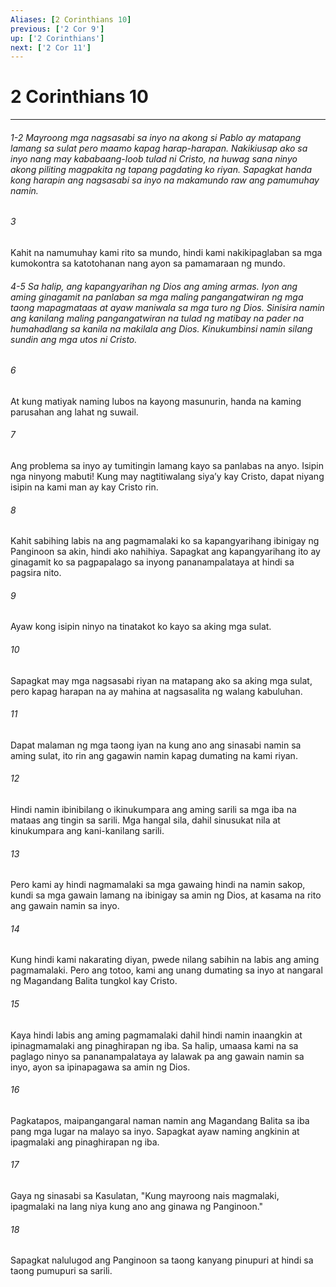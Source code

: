 ```yaml
---
Aliases: [2 Corinthians 10]
previous: ['2 Cor 9']
up: ['2 Corinthians']
next: ['2 Cor 11']
---
```

# 2 Corinthians 10

***
###### 1-2 Mayroong mga nagsasabi sa inyo na akong si Pablo ay matapang lamang sa sulat pero maamo kapag harap-harapan. Nakikiusap ako sa inyo nang may kababaang-loob tulad ni Cristo, na huwag sana ninyo akong piliting magpakita ng tapang pagdating ko riyan. Sapagkat handa kong harapin ang nagsasabi sa inyo na makamundo raw ang pamumuhay namin. 


###### 3 


Kahit na namumuhay kami rito sa mundo, hindi kami nakikipaglaban sa mga kumokontra sa katotohanan nang ayon sa pamamaraan ng mundo.

###### 4-5 Sa halip, ang kapangyarihan ng Dios ang aming armas. Iyon ang aming ginagamit na panlaban sa mga maling pangangatwiran ng mga taong mapagmataas at ayaw maniwala sa mga turo ng Dios. Sinisira namin ang kanilang maling pangangatwiran na tulad ng matibay na pader na humahadlang sa kanila na makilala ang Dios. Kinukumbinsi namin silang sundin ang mga utos ni Cristo. 


###### 6 


At kung matiyak naming lubos na kayong masunurin, handa na kaming parusahan ang lahat ng suwail. 


###### 7 


Ang problema sa inyo ay tumitingin lamang kayo sa panlabas na anyo. Isipin nga ninyong mabuti! Kung may nagtitiwalang siyaʼy kay Cristo, dapat niyang isipin na kami man ay kay Cristo rin. 


###### 8 


Kahit sabihing labis na ang pagmamalaki ko sa kapangyarihang ibinigay ng Panginoon sa akin, hindi ako nahihiya. Sapagkat ang kapangyarihang ito ay ginagamit ko sa pagpapalago sa inyong pananampalataya at hindi sa pagsira nito. 


###### 9 


Ayaw kong isipin ninyo na tinatakot ko kayo sa aking mga sulat. 


###### 10 


Sapagkat may mga nagsasabi riyan na matapang ako sa aking mga sulat, pero kapag harapan na ay mahina at nagsasalita ng walang kabuluhan. 


###### 11 


Dapat malaman ng mga taong iyan na kung ano ang sinasabi namin sa aming sulat, ito rin ang gagawin namin kapag dumating na kami riyan. 


###### 12 


Hindi namin ibinibilang o ikinukumpara ang aming sarili sa mga iba na mataas ang tingin sa sarili. Mga hangal sila, dahil sinusukat nila at kinukumpara ang kani-kanilang sarili. 


###### 13 


Pero kami ay hindi nagmamalaki sa mga gawaing hindi na namin sakop, kundi sa mga gawain lamang na ibinigay sa amin ng Dios, at kasama na rito ang gawain namin sa inyo. 


###### 14 


Kung hindi kami nakarating diyan, pwede nilang sabihin na labis ang aming pagmamalaki. Pero ang totoo, kami ang unang dumating sa inyo at nangaral ng Magandang Balita tungkol kay Cristo. 


###### 15 


Kaya hindi labis ang aming pagmamalaki dahil hindi namin inaangkin at ipinagmamalaki ang pinaghirapan ng iba. Sa halip, umaasa kami na sa paglago ninyo sa pananampalataya ay lalawak pa ang gawain namin sa inyo, ayon sa ipinapagawa sa amin ng Dios. 


###### 16 


Pagkatapos, maipangangaral naman namin ang Magandang Balita sa iba pang mga lugar na malayo sa inyo. Sapagkat ayaw naming angkinin at ipagmalaki ang pinaghirapan ng iba. 


###### 17 


Gaya ng sinasabi sa Kasulatan, "Kung mayroong nais magmalaki, ipagmalaki na lang niya kung ano ang ginawa ng Panginoon." 


###### 18 


Sapagkat nalulugod ang Panginoon sa taong kanyang pinupuri at hindi sa taong pumupuri sa sarili.
